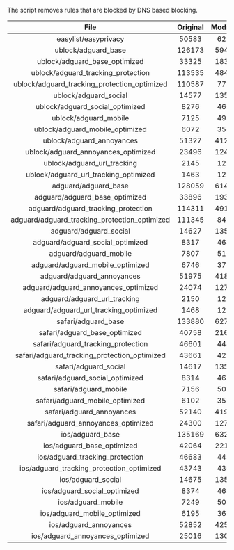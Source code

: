 The script removes rules that are blocked by DNS based blocking.


| File | Original | Modified |
|:----:|:-----:|:-----:|
| easylist/easyprivacy | 50583 | 6252 |
| ublock/adguard_base | 126173 | 59453 |
| ublock/adguard_base_optimized | 33325 | 18398 |
| ublock/adguard_tracking_protection | 113535 | 48473 |
| ublock/adguard_tracking_protection_optimized | 110587 | 7732 |
| ublock/adguard_social | 14577 | 13509 |
| ublock/adguard_social_optimized | 8276 | 4603 |
| ublock/adguard_mobile | 7125 | 4988 |
| ublock/adguard_mobile_optimized | 6072 | 3562 |
| ublock/adguard_annoyances | 51327 | 41290 |
| ublock/adguard_annoyances_optimized | 23496 | 12414 |
| ublock/adguard_url_tracking | 2145 | 1280 |
| ublock/adguard_url_tracking_optimized | 1463 | 1277 |
| adguard/adguard_base | 128059 | 61414 |
| adguard/adguard_base_optimized | 33896 | 19399 |
| adguard/adguard_tracking_protection | 114311 | 49192 |
| adguard/adguard_tracking_protection_optimized | 111345 | 8438 |
| adguard/adguard_social | 14627 | 13566 |
| adguard/adguard_social_optimized | 8317 | 4646 |
| adguard/adguard_mobile | 7807 | 5167 |
| adguard/adguard_mobile_optimized | 6746 | 3734 |
| adguard/adguard_annoyances | 51975 | 41876 |
| adguard/adguard_annoyances_optimized | 24074 | 12725 |
| adguard/adguard_url_tracking | 2150 | 1286 |
| adguard/adguard_url_tracking_optimized | 1468 | 1283 |
| safari/adguard_base | 133880 | 62702 |
| safari/adguard_base_optimized | 40758 | 21667 |
| safari/adguard_tracking_protection | 46601 | 4442 |
| safari/adguard_tracking_protection_optimized | 43661 | 4297 |
| safari/adguard_social | 14617 | 13550 |
| safari/adguard_social_optimized | 8314 | 4633 |
| safari/adguard_mobile | 7156 | 5026 |
| safari/adguard_mobile_optimized | 6102 | 3594 |
| safari/adguard_annoyances | 52140 | 41968 |
| safari/adguard_annoyances_optimized | 24300 | 12795 |
| ios/adguard_base | 135169 | 63208 |
| ios/adguard_base_optimized | 42064 | 22171 |
| ios/adguard_tracking_protection | 46683 | 4449 |
| ios/adguard_tracking_protection_optimized | 43743 | 4304 |
| ios/adguard_social | 14675 | 13582 |
| ios/adguard_social_optimized | 8374 | 4647 |
| ios/adguard_mobile | 7249 | 5067 |
| ios/adguard_mobile_optimized | 6195 | 3632 |
| ios/adguard_annoyances | 52852 | 42572 |
| ios/adguard_annoyances_optimized | 25016 | 13095 |